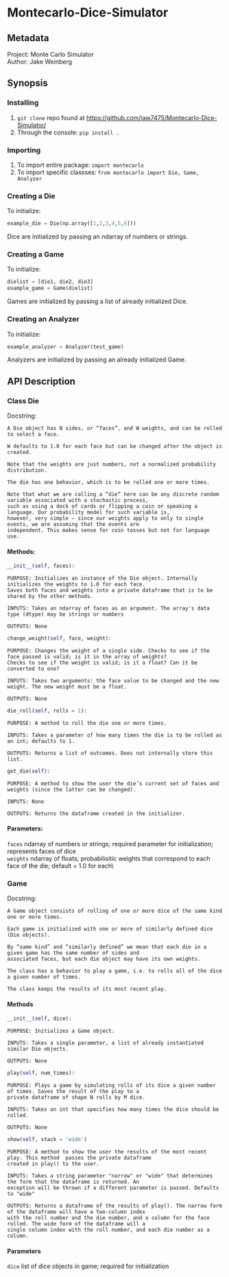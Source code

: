 # Montecarlo-Dice-Simulator

## Metadata
Project: Monte Carlo Simulator \
Author: Jake Weinberg

## Synopsis

### Installing
1. `git clone` repo found at https://github.com/jaw7475/Montecarlo-Dice-Simulator/
2. Through the console: `pip install .`

### Importing
1. To import entire package: `import montecarlo`
2. To import specific classses: `from montecarlo import Die, Game, Analyzer`

### Creating a Die

To initialize:
``` python
example_die = Die(np.array([1,2,3,4,5,6]))
```
Dice are initialized by passing an ndarray of numbers or strings.

### Creating a Game

To initialize:
``` python
dielist = [die1, die2, die3]
example_game = Game(dielist)
```
Games are initialized by passing a list of already initialized Dice.

### Creating an Analyzer
To initialize:

``` python
example_analyzer = Analyzer(test_game)
```
Analyzers are initialized by passing an already initialized Game.

## API Description

### Class Die

Docstring:

    A Die object has N sides, or “faces”, and W weights, and can be rolled to select a face. 

    W defaults to 1.0 for each face but can be changed after the object is created.
    
    Note that the weights are just numbers, not a normalized probability distribution.
    
    The die has one behavior, which is to be rolled one or more times.
    
    Note that what we are calling a “die” here can be any discrete random variable associated with a stochastic process, 
    such as using a deck of cards or flipping a coin or speaking a language. Our probability model for such variable is, 
    however, very simple – since our weights apply to only to single events, we are assuming that the events are 
    independent. This makes sense for coin tosses but not for language use.
    
#### Methods:
``` python
__init__(self, faces):
```
    PURPOSE: Initializes an instance of the Die object. Internally initializes the weights to 1.0 for each face. 
    Saves both faces and weights into a private dataframe that is to be shared by the other methods.
        
    INPUTS: Takes an ndarray of faces as an argument. The array's data type (dtype) may be strings or numbers
        
    OUTPUTS: None

```python
change_weight(self, face, weight):
```
    PURPOSE: Changes the weight of a single side. Checks to see if the face passed is valid; is it in the array of weights?
    Checks to see if the weight is valid; is it a float? Can it be converted to one?
        
    INPUTS: Takes two arguments: the face value to be changed and the new weight. The new weight must be a float.
        
    OUTPUTS: None
    
```python
die_roll(self, rolls = 1):
```
    PURPOSE: A method to roll the die one or more times.
        
    INPUTS: Takes a parameter of how many times the die is to be rolled as an int; defaults to 1.
        
    OUTPUTS: Returns a list of outcomes. Does not internally store this list.
    
```python
get_die(self):
```
    PURPOSE: A method to show the user the die’s current set of faces and weights (since the latter can be changed).
        
    INPUTS: None
        
    OUTPUTS: Returns the dataframe created in the initializer.
    
#### Parameters:
`faces` ndarray of numbers or strings; required parameter for initialization; represents faces of dice\
`weights` ndarray of floats; probabilisitic weights that correspond to each face of the die; default = 1.0 for each\

### Game

Docstring:

    A Game object consists of rolling of one or more dice of the same kind one or more times. 

    Each game is initialized with one or more of similarly defined dice (Die objects).
    
    By “same kind” and “similarly defined” we mean that each die in a given game has the same number of sides and 
    associated faces, but each die object may have its own weights.
    
    The class has a behavior to play a game, i.e. to rolls all of the dice a given number of times.
    
    The class keeps the results of its most recent play. 
    
#### Methods

```python
__init__(self, dice):
```
    PURPOSE: Initializes a Game object.
        
    INPUTS: Takes a single parameter, a list of already instantiated similar Die objects.
        
    OUTPUTS: None
    
```python
play(self, num_times):
```
    PURPOSE: Plays a game by simulating rolls of its dice a given number of times. Saves the result of the play to a 
    private dataframe of shape N rolls by M dice.
        
    INPUTS: Takes an int that specifies how many times the dice should be rolled.
        
    OUTPUTS: None
    
```python
show(self, stack = 'wide')
```
    PURPOSE: A method to show the user the results of the most recent play. This method  passes the private dataframe 
    created in play() to the user.
        
    INPUTS: Takes a string parameter "narrow" or "wide" that determines the form that the dataframe is returned. An 
    exception will be thrown if a different parameter is passed. Defaults to "wide"
        
    OUTPUTS: Returns a dataframe of the results of play(). The narrow form of the dataframe will have a two-column index 
    with the roll number and the die number, and a column for the face rolled. The wide form of the dataframe will a 
    single column index with the roll number, and each die number as a column.

#### Parameters
`dice` list of dice objects in game; required for initialization

